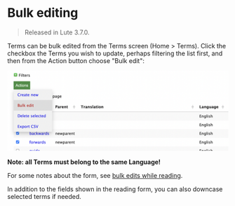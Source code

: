 # Bulk editing

> Released in Lute 3.7.0.

Terms can be bulk edited from the Terms screen (Home > Terms).  Click the checkbox the Terms you wish to update, perhaps filtering the list first, and then from the Action button choose "Bulk edit":

![image](../../assets/usage/terms/bulk_01_action.png)

**Note: all Terms must belong to the same Language!**

For some notes about the form, see [bulk edits while reading](../reading/bulk-editing.md).

In addition to the fields shown in the reading form, you can also downcase selected terms if needed.
